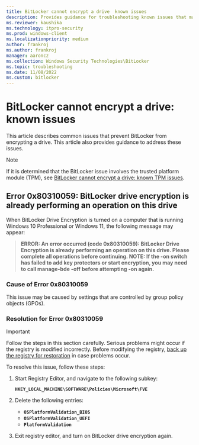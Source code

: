 ```yaml
---
title: BitLocker cannot encrypt a drive  known issues
description: Provides guidance for troubleshooting known issues that may prevent BitLocker Drive Encryption from encrypting a drive
ms.reviewer: kaushika
ms.technology: itpro-security
ms.prod: windows-client
ms.localizationpriority: medium
author: frankroj
ms.author: frankroj
manager: aaroncz
ms.collection: Windows Security Technologies\BitLocker
ms.topic: troubleshooting
ms.date: 11/08/2022
ms.custom: bitlocker
---
```


# BitLocker cannot encrypt a drive: known issues

This article describes common issues that prevent BitLocker from encrypting a drive. This article also provides guidance to address these issues.

> [!NOTE]
> If it is determined that the BitLocker issue involves the trusted platform module (TPM), see [BitLocker cannot encrypt a drive: known TPM issues](ts-bitlocker-cannot-encrypt-tpm-issues.md).

## **Error 0x80310059: BitLocker drive encryption is already performing an operation on this drive**

When BitLocker Drive Encryption is turned on a computer that is running Windows 10 Professional or Windows 11, the following message may appear:

> **ERROR: An error occurred (code 0x80310059): BitLocker Drive Encryption is already performing an operation on this drive. Please complete all operations before continuing. NOTE: If the -on switch has failed to add key protectors or start encryption, you may need to call manage-bde -off before attempting -on again.**

### Cause of **Error 0x80310059**

This issue may be caused by settings that are controlled by group policy objects (GPOs).

### Resolution for **Error 0x80310059**

> [!IMPORTANT]
> Follow the steps in this section carefully. Serious problems might occur if the registry is modified incorrectly. Before modifying the registry, [back up the registry for restoration](https://support.microsoft.com/help/322756) in case problems occur.

To resolve this issue, follow these steps:

1. Start Registry Editor, and navigate to the following subkey:

   **`HKEY_LOCAL_MACHINE\SOFTWARE\Policies\Microsoft\FVE`**

2. Delete the following entries:

   - **`OSPlatformValidation_BIOS`**
   - **`OSPlatformValidation_UEFI`**
   - **`PlatformValidation`**

3. Exit registry editor, and turn on BitLocker drive encryption again.

<!--

REMOVING THIS SECTION SINCE IT ONLY APPLIES TO WINDOWS 10 VERSIONS THAT BEEN OUT OF SUPPORT FOR SEVERAL YEARS

## **Access is denied** message when attempting to encrypt removable drives

A computer is running Windows 10, version 1709 or version 1607. Encryption is attempted on a USB drive by following these steps:

1. In Windows Explorer, right-click the USB drive and select **Turn on BitLocker**.

2. On the **Choose how you want to unlock this drive** page, select **Use a password to unlock the drive**.

3. Follow the instructions on the page to enter a password.

4. On the **Are you ready to encrypt this drive?** page, select **Start encrypting**.

5. The **Starting encryption** page displays the message **Access is denied.**

The message is received on any computer that runs Windows 10 version 1709 or version 1607, when any USB drive is used.

### Cause of **Access is denied** message

The security descriptor of the BitLocker drive encryption service (BDESvc) has an incorrect entry. Instead of NT AUTHORITY\Authenticated Users, the security descriptor uses NT AUTHORITY\INTERACTIVE.

To verify that this issue has occurred, follow these steps:

1. On an affected computer, open an elevated Command Prompt window and an elevated PowerShell window.

2. At the command prompt, enter the following command:

   ```console
   C:\>sc sdshow bdesvc
   ```

   The output of this command resembles the following output:

   > `D:(A;;CCDCLCSWRPWPDTLORCWDWO;;;SY)(A;;CCDCLCSWRPWPDTLORCWDWO;;;BA)(A;;CCLCSWRPLORC;;;BU)(A;;CCLCSWRPLORC;;;AU)S:(AU;FA;CCDCLCSWRPWPDTLOSDRCWDWO;;;WD)`

3. Copy this output, and use it as part of the [**ConvertFrom-SddlString**](/powershell/module/microsoft.powershell.utility/convertfrom-sddlstring) command in the PowerShell window, as follows.

   ![Output of the ConvertFrom-SddlString command, showing NT AUTHORITY\\INTERACTIVE.](./images/ts-bitlocker-usb-sddl.png)

   If `NT AUTHORITY\INTERACTIVE` is seen as highlighted in the output of this command, this line is the cause of the issue. Under typical conditions, the output should resemble the following output instead:

   ![Output of the ConvertFrom-SddlString command, showing NT AUTHORITY\\Authenticated Users.](./images/ts-bitlocker-usb-default-sddl.png)

> [!NOTE]
> GPOs that change the security descriptors of services have been known to cause this issue.

### Resolution for **Access is denied** message

1. To repair the security descriptor of BDESvc, open an elevated PowerShell window and enter the following command:

   ```powershell
   sc sdset bdesvc D:(A;;CCDCLCSWRPWPDTLORCWDWO;;;SY)(A;;CCDCLCSWRPWPDTLORCWDWO;;;BA)(A;;CCLCSWRPLORC;;;BU)(A;;CCLCSWRPLORC;;;AU)S:(AU;FA;CCDCLCSWRPWPDTLOSDRCWDWO;;;WD)
   ```

2. Restart the computer.

The issue should now be resolved.

-->
